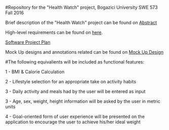 #Repository for the "Health Watch" project, Bogazici University SWE 573 Fall 2016

Brief description of the "Health Watch" project can be found on <a href="https://github.com/taygungdmr/SWE573Fall16_TaygunGokdemir/wiki/Health-Watch-Project,-Bogazici-University-Fall-2016">Abstract</a> 

High-level requirements can be found on <a href="https://github.com/taygungdmr/SWE573Fall16_TaygunGokdemir/wiki/Requirements">here</a>.

<a href="https://1drv.ms/b/s!AqEs9Z1WPQ7Dhn_HECg8myxEjuW9">Software Project Plan</a>

Mock Up designs and annotations related can be found on <a href="https://github.com/taygungdmr/SWE573Fall16_TaygunGokdemir/wiki/Mock-Up-Design-&-Annotation">Mock Up Design</a>

#The following equivalients will be included as functional features:

1 - BMI & Calorie Calculation

2 - Lifestyle selection for an appropriate take on activity habits

3 - Daily activity and meals had by the user will be entered as input

3 - Age, sex, weight, height information will be asked by the user in metric units

4 - Goal-oriented form of user experience will be presented on the application to encourage the user to achieve his/her ideal weight

